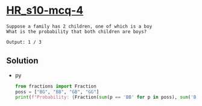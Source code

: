 # [HR_s10-mcq-4](https://www.hackerrank.com/challenges/s10-mcq-4)

```en
Suppose a family has 2 children, one of which is a boy
What is the probability that both children are boys?
```

```txt
Output: 1 / 3
```

## Solution

* py

  ```py
  from fractions import Fraction
  poss = ["BG", "BB", "GB", "GG"]
  print(f"Probability: {Fraction(sum(p == 'BB' for p in poss), sum('B' in p for p in poss))}")
  ```
